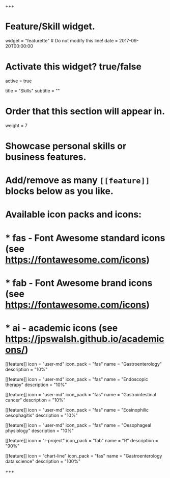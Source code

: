 +++
# Feature/Skill widget.
widget = "featurette"  # Do not modify this line!
date = 2017-09-20T00:00:00

# Activate this widget? true/false
active = true

title = "Skills"
subtitle = ""

# Order that this section will appear in.
weight = 7

# Showcase personal skills or business features.
# 
# Add/remove as many `[[feature]]` blocks below as you like.
# 
# Available icon packs and icons:
# * fas - Font Awesome standard icons (see https://fontawesome.com/icons)
# * fab - Font Awesome brand icons (see https://fontawesome.com/icons)
# * ai - academic icons (see https://jpswalsh.github.io/academicons/)

[[feature]]
  icon = "user-md"
  icon_pack = "fas"
  name = "Gastroenterology"
  description = "10%"
  
[[feature]]
  icon = "user-md"
  icon_pack = "fas"
  name = "Endoscopic therapy"
  description = "10%"
  
[[feature]]
  icon = "user-md"
  icon_pack = "fas"
  name = "Gastrointestinal cancer"
  description = "10%"
  
[[feature]]
  icon = "user-md"
  icon_pack = "fas"
  name = "Eosinophilic oesophagitis"
  description = "10%"
  
[[feature]]
  icon = "user-md"
  icon_pack = "fas"
  name = "Oesophageal physiology"
  description = "10%"
  
[[feature]]
  icon = "r-project"
  icon_pack = "fab"
  name = "R"
  description = "90%"
  
[[feature]]
  icon = "chart-line"
  icon_pack = "fas"
  name = "Gastroenterology data science"
  description = "100%"  
  

+++
